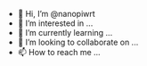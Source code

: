 - 👋 Hi, I’m @nanopiwrt
- 👀 I’m interested in ...
- 🌱 I’m currently learning ...
- 💞️ I’m looking to collaborate on ...
- 📫 How to reach me ...

<!---
nanopiwrt/nanopiwrt is a ✨ special ✨ repository because its `README.md` (this file) appears on your GitHub profile.
You can click the Preview link to take a look at your changes.
--->
